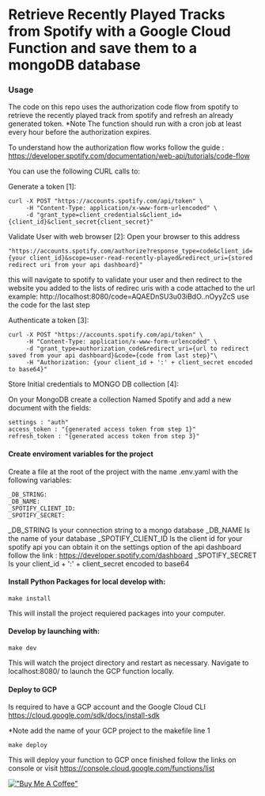# Retrieve Recently Played Tracks from Spotify with a Google Cloud Function and save them to a mongoDB database

### Usage

The code on this repo uses the authorization code flow from spotify to retrieve the recently played track from spotify and refresh an already generated token. 
*Note The function should run with a cron job at least every hour before the authorization expires. 

To understand how the authorization flow works follow the guide : 
https://developer.spotify.com/documentation/web-api/tutorials/code-flow

You can use the following CURL calls to: 

Generate a token [1]:

```
curl -X POST "https://accounts.spotify.com/api/token" \
     -H "Content-Type: application/x-www-form-urlencoded" \
     -d "grant_type=client_credentials&client_id={client_id}&client_secret{client_secret}"
```


Validate User with web browser [2]:
Open your browser to this address 
```
"https://accounts.spotify.com/authorize?response_type=code&client_id={your client_id}&scope=user-read-recently-played&redirect_uri={stored redirect uri from your api dashboard}"
```
this will navigate to spotify to validate your user and then redirect to the website you added to the lists of redirec uris with a code attached to the url example:
http://localhost:8080/code=AQAEDnSU3u03iBdO..nOyyZcS
use the code for the last step


Authenticate a token [3]:

```
curl -X POST "https://accounts.spotify.com/api/token" \
     -H "Content-Type: application/x-www-form-urlencoded" \
     -d "grant_type=authorization_code&redirect_uri={url to redirect saved from your api dashboard}&code={code from last step}"\
     -H "Authorization: {your client_id + ':' + client_secret encoded to base64}"
```

Store Initial credentials to MONGO DB collection [4]:

On your MongoDB create a collection Named Spotify and add a new document with the fields: 


```
settings : "auth"
access_token : "{generated access token from step 1}"
refresh_token : "{generated access token from step 3}"
```



#### Create enviroment variables for the project

Create a file at the root of the project with the name .env.yaml with the following variables:

```
_DB_STRING: 
_DB_NAME: 
_SPOTIFY_CLIENT_ID: 
_SPOTIFY_SECRET: 
```

_DB_STRING Is your connection string to a mongo database
_DB_NAME Is the name of your database
_SPOTIFY_CLIENT_ID Is the client id for your spotify api you can obtain it on the settings option of the api dashboard follow the link : https://developer.spotify.com/dashboard
_SPOTIFY_SECRET Is your client_id + ':' + client_secret encoded to base64 

#### Install Python Packages for local develop with:


```
make install
```

This will install the project requiered packages into your computer.


#### Develop by launching with:


```
make dev
```

This will watch the project directory and restart as necessary. 
Navigate to localhost:8080/ to launch the GCP function locally.


#### Deploy to GCP 
Is required to have a GCP account and the Google Cloud CLI
https://cloud.google.com/sdk/docs/install-sdk

*Note add the name of your GCP project to the makefile line 1 

```
make deploy
```

This will deploy your function to GCP once finished follow the links on console or visit https://console.cloud.google.com/functions/list


[!["Buy Me A Coffee"](https://www.buymeacoffee.com/assets/img/custom_images/orange_img.png)](https://bmc.link/tquickbrownfox)


